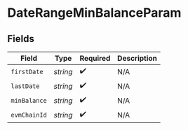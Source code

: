 # DateRangeMinBalanceParam


## Fields

| Field              | Type               | Required           | Description        |
| ------------------ | ------------------ | ------------------ | ------------------ |
| `firstDate`        | *string*           | :heavy_check_mark: | N/A                |
| `lastDate`         | *string*           | :heavy_check_mark: | N/A                |
| `minBalance`       | *string*           | :heavy_check_mark: | N/A                |
| `evmChainId`       | *string*           | :heavy_check_mark: | N/A                |